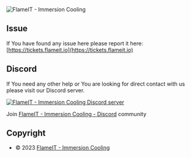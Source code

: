 ![FlameIT - Immersion Cooling](https://statics.flameit.io/img/flameit-www-banner-960x400.png "FlameIT - Immersion Cooling")

## Issue

If You have found any issue here please report it here: [https://tickets.flameit.io](https://tickets.flameit.io)

## Discord

If You need any other help or You are looking for direct contact with us please visit our Discord server.

<a href="https://bit.ly/flameit-discord">![FlameIT - Immersion Cooling Discord server](https://statics.flameit.io/img/discord/discord-logo-blue.png "FlameIT - Immersion Cooling Discord server")</a>

Join [FlameIT - Immersion Cooling - Discord](https://bit.ly/flameit-discord) community

## Copyright

* © 2023 [FlameIT - Immersion Cooling](https://flameit.io)